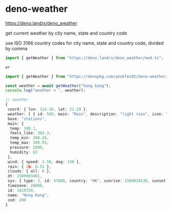 # deno-weather

https://deno.land/x/deno_weather

get current weather by city name, state and country code

use ISO 3166 country codes for city name, state and country code, divided by comma

```ts
import { getWeather } from "https://deno.land/x/deno_weather/mod.ts";

or 

import { getWeather } from "https://denopkg.com/yeukfei02/deno-weather/mod.ts";

const weather = await getWeather("hong kong");
console.log("weather = ", weather);

// weather
{
 coord: { lon: 114.16, lat: 22.29 },
 weather: [ { id: 500, main: "Rain", description: "light rain", icon: "10n" } ],
 base: "stations",
 main: {
  temp: 300.1,
  feels_like: 303.3,
  temp_min: 299.26,
  temp_max: 300.93,
  pressure: 1006,
  humidity: 83
 },
 wind: { speed: 3.58, deg: 130 },
 rain: { 1h: 0.51 },
 clouds: { all: 0 },
 dt: 1589903401,
 sys: { type: 3, id: 47808, country: "HK", sunrise: 1589838130, sunset: 1589885866 },
 timezone: 28800,
 id: 1819729,
 name: "Hong Kong",
 cod: 200
}
```